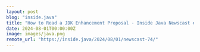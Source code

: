 ```yaml
---
layout: post
blog: "inside.java"
title: "How to Read a JDK Enhancement Proposal - Inside Java Newscast #74"
date: 2024-08-01T00:00:00Z
image: images/java.png
remote_url: "https://inside.java/2024/08/01/newscast-74/"
---
```

